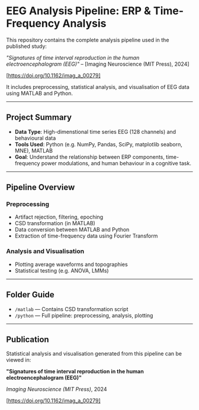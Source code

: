 # EEG Analysis Pipeline: ERP & Time-Frequency Analysis

This repository contains the complete analysis pipeline used in the published study:  

*"Signatures of time interval reproduction in the human electroencephalogram (EEG)"* – [Imaging Neuroscience (MIT Press), 2024] 

[https://doi.org/10.1162/imag_a_00279]

It includes preprocessing, statistical analysis, and visualisation of EEG data using MATLAB and Python. 

---

## Project Summary
- **Data Type**: High-dimenstional time series EEG (128 channels) and behavioural data
- **Tools Used**: Python (e.g. NumPy, Pandas, SciPy, matplotlib seaborn, MNE), MATLAB
- **Goal**: Understand the relationship between ERP components, time-frequency power modulations, and human behaviour in a cognitive task.

---

## Pipeline Overview

### Preprocessing
- Artifact rejection, filtering, epoching
- CSD transformation (in MATLAB)
- Data conversion between MATLAB and Python
- Extraction of time-frequency data using Fourier Transform

### Analysis and Visualisation 
- Plotting average waveforms and topographies
- Statistical testing (e.g. ANOVA, LMMs)
  
---

## Folder Guide
- `/matlab` — Contains CSD transformation script
- `/python` — Full pipeline: preprocessing, analysis, plotting

---

## Publication
Statistical analysis and visualisation generated from this pipeline can be viewed in:  

**"Signatures of time interval reproduction in the human electroencephalogram (EEG)"**  

*Imaging Neuroscience (MIT Press)*, 2024  

[https://doi.org/10.1162/imag_a_00279]
